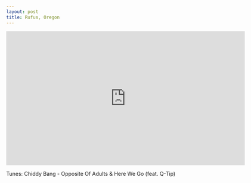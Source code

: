 ```yaml
--- 
layout: post
title: Rufus, Oregon
---
```

<iframe frameborder="0" scrolling="no" width="640" height="360" src="http://api.smugmug.com/services/embed/1423141372_wjSSgKW?width=640&height=360"></iframe>

Tunes: Chiddy Bang - Opposite Of Adults & Here We Go (feat. Q-Tip)
